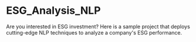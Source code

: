 # ESG_Analysis_NLP
Are you interested in ESG investment? Here is a sample project that deploys cutting-edge NLP techniques to analyze a company's ESG performance.
